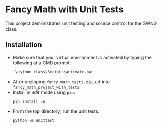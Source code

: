 # Fancy Math with Unit Tests
This project demonstrates unit testing and source control for the SWNG class.

## Installation
- Make sure that your virtual environment is activated by typing the following at a CMD prompt:
    ```
    .\python_class\Scripts\activate.bat
    ```
- After unzipping `fancy_math_tests.zip`, cd into `fancy_math_project_with_tests`
- Install in _edit_ mode using `pip`:
    ```
    pip install -e .
    ```
- From the top directory, run the unit tests:
    ```
    python -m unittest
    ```
